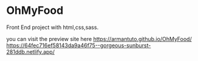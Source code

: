 # OhMyFood
Front End project with html,css,sass.


you can visit the preview site here
https://armantuto.github.io/OhMyFood/
https://64fec716ef58143da9a46f75--gorgeous-sunburst-281ddb.netlify.app/

